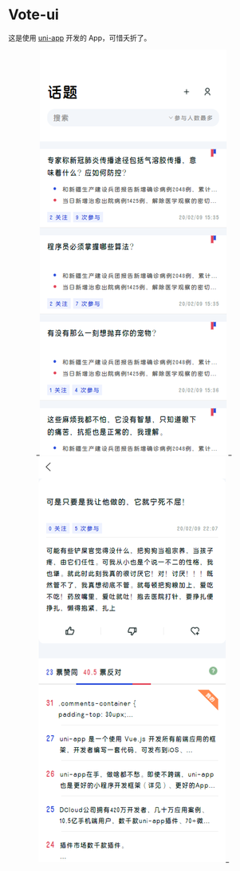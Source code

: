 # Vote-ui

这是使用 [uni-app](https://uniapp.dcloud.io/) 开发的 App，可惜夭折了。

<p align="center">
    _<img src='https://raw.githubusercontent.com/DuanJiaNing/Vote/master/other/main.png'/>
    _<img src='https://raw.githubusercontent.com/DuanJiaNing/Vote/master/other/topic.png'/>_
</p>
